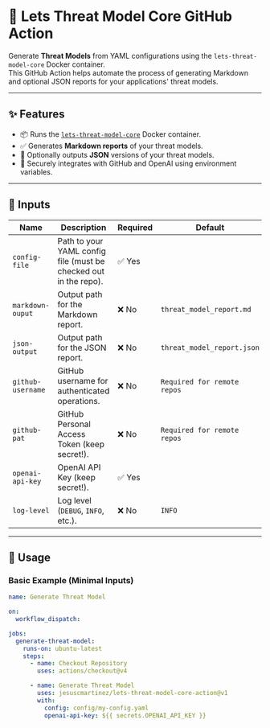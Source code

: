 # 🚀 Lets Threat Model Core GitHub Action

<!-- [![GitHub Marketplace](https://img.shields.io/badge/GitHub-Marketplace-blue?logo=github)](https://github.com/jesuscmartinez/lets-threat-model-core-action)
[![License](https://img.shields.io/github/license/jesuscmartinez/lets-threat-model-demo)](LICENSE) -->

Generate **Threat Models** from YAML configurations using the `lets-threat-model-core` Docker container.  
This GitHub Action helps automate the process of generating Markdown and optional JSON reports for your applications' threat models.

---

## ✨ Features

- 📦 Runs the [`lets-threat-model-core`](https://github.com/jesuscmartinez/lets-threat-model-core) Docker container.
- ✅ Generates **Markdown reports** of your threat models.
- 📝 Optionally outputs **JSON** versions of your threat models.
- 🔐 Securely integrates with GitHub and OpenAI using environment variables.

---

## 📂 Inputs

| Name               | Description                                                    | Required | Default                     |
|--------------------|----------------------------------------------------------------|----------|-----------------------------|
| `config-file`      | Path to your YAML config file (must be checked out in the repo). | ✅ Yes  |                            |
| `markdown-ouput`   | Output path for the Markdown report.                           | ❌ No     | `threat_model_report.md`   |
| `json-output`      | Output path for the JSON report.                               | ❌ No     | `threat_model_report.json` |
| `github-username`  | GitHub username for authenticated operations.                  | ❌ No     | `Required for remote repos`|
| `github-pat`       | GitHub Personal Access Token (keep secret!).                   | ❌ No     | `Required for remote repos`|                          |
| `openai-api-key`   | OpenAI API Key (keep secret!).                                 | ✅ Yes    |                            |
| `log-level`        | Log level (`DEBUG`, `INFO`, etc.).                             | ❌ No     | `INFO`                     |

---

## 🔧 Usage

### Basic Example (Minimal Inputs)
```yaml
name: Generate Threat Model

on:
  workflow_dispatch:

jobs:
  generate-threat-model:
    runs-on: ubuntu-latest
    steps:
      - name: Checkout Repository
        uses: actions/checkout@v4

      - name: Generate Threat Model
        uses: jesuscmartinez/lets-threat-model-core-action@v1
        with:
          config: config/my-config.yaml
          openai-api-key: ${{ secrets.OPENAI_API_KEY }}
